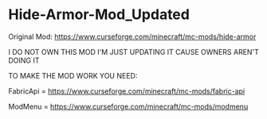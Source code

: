 # Hide-Armor-Mod_Updated

Original Mod: https://www.curseforge.com/minecraft/mc-mods/hide-armor

I DO NOT OWN THIS MOD I'M JUST UPDATING IT CAUSE OWNERS AREN'T DOING IT

TO MAKE THE MOD WORK YOU NEED:

FabricApi = https://www.curseforge.com/minecraft/mc-mods/fabric-api

ModMenu = https://www.curseforge.com/minecraft/mc-mods/modmenu
